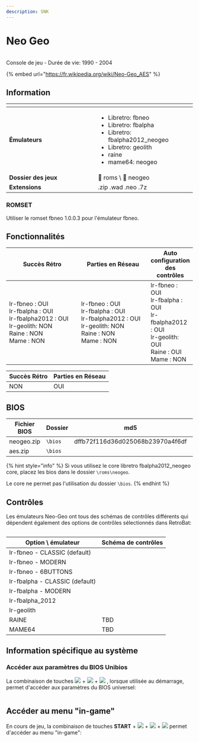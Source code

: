 ```yaml
---
description: SNK
---
```


# Neo Geo

<div align="left">

<figure><img src="https://raw.githubusercontent.com/fabricecaruso/es-theme-carbon/52ff37c9e265587d006945a2ba695b5a962b3a3d/art/logos/neogeo.svg" alt=""><figcaption></figcaption></figure>

</div>

Console de jeu - Durée de vie: 1990 - 2004

{% embed url="https://fr.wikipedia.org/wiki/Neo-Geo_AES" %}

## Information

<table data-header-hidden><thead><tr><th width="224"></th><th></th></tr></thead><tbody><tr><td><strong>Émulateurs</strong></td><td><ul><li>Libretro: fbneo</li><li>Libretro: fbalpha</li><li>Libretro: fbalpha2012_neogeo</li><li>Libretro: geolith</li><li>raine</li><li>mame64: neogeo</li></ul></td></tr><tr><td><strong>Dossier des jeux</strong></td><td><span data-gb-custom-inline data-tag="emoji" data-code="1f4c2">📂</span> roms \ <span data-gb-custom-inline data-tag="emoji" data-code="1f4c2">📂</span> neogeo</td></tr><tr><td><strong>Extensions</strong></td><td>.zip .wad .neo .7z</td></tr></tbody></table>

### ROMSET&#x20;

Utiliser le romset fbneo 1.0.0.3 pour l'émulateur fbneo.

## Fonctionnalités

<table><thead><tr><th width="256">Succès Rétro</th><th width="243">Parties en Réseau</th><th>Auto configuration des contrôles</th></tr></thead><tbody><tr><td>lr-fbneo : OUI<br>lr-fbalpha : OUI<br>lr-fbalpha2012 : OUI<br>lr-geolith: NON<br>Raine : NON<br>Mame : NON</td><td>lr-fbneo : OUI<br>lr-fbalpha : OUI<br>lr-fbalpha2012 : OUI<br>lr-geolith: NON<br>Raine : NON<br>Mame : NON</td><td>lr-fbneo : OUI<br>lr-fbalpha : OUI<br>lr-fbalpha2012 : OUI<br>lr-geolith: OUI<br>Raine : OUI<br>Mame : NON</td></tr></tbody></table>

| Succès Rétro | Parties en Réseau |
| ------------ | ----------------- |
| NON          | OUI               |

## BIOS

<table><thead><tr><th width="161">Fichier BIOS</th><th width="179">Dossier</th><th>md5</th><th data-hidden>md5</th></tr></thead><tbody><tr><td>neogeo.zip</td><td><code>\bios</code></td><td>dffb72f116d36d025068b23970a4f6df</td><td></td></tr><tr><td>aes.zip</td><td><code>\bios</code></td><td></td><td></td></tr></tbody></table>

{% hint style="info" %}
Si vous utilisez le core libretro fbalpha2012\_neogeo core, placez les bios dans le dossier  `\roms\neogeo`.

Le core ne permet pas l'utilisation du dossier `\bios`.
{% endhint %}

## Contrôles

Les émulateurs Neo-Geo ont tous des schémas de contrôles différents qui dépendent également des options de contrôles sélectionnés dans RetroBat:

<div align="left">

<figure><img src="https://i.imgur.com/lYwSjkO.png" alt=""><figcaption></figcaption></figure>

</div>

| Option \ émulateur             | Schéma de contrôles                                                                                                                                |
| ------------------------------ | -------------------------------------------------------------------------------------------------------------------------------------------------- |
| lr-fbneo - CLASSIC (default)   | <img src="https://github.com/RetroBat-Official/retrobat-tattoos/blob/main/default/neogeo_classic.png?raw=true" alt="" data-size="original">        |
| lr-fbneo - MODERN              | <img src="https://github.com/RetroBat-Official/retrobat-tattoos/blob/main/default/neogeo_modern.png?raw=true" alt="" data-size="original">         |
| lr-fbneo - 6BUTTONS            | <img src="https://github.com/RetroBat-Official/retrobat-tattoos/blob/main/default/neogeo_6buttonpad.png?raw=true" alt="" data-size="original">     |
| lr-fbalpha - CLASSIC (default) | <img src="https://github.com/RetroBat-Official/retrobat-tattoos/blob/main/default/neogeo_fbalpha.png?raw=true" alt="" data-size="original">        |
| lr-fbalpha - MODERN            | <img src="https://github.com/RetroBat-Official/retrobat-tattoos/blob/main/default/neogeo_fbalpha_modern.png?raw=true" alt="" data-size="original"> |
| lr-fbalpha\_2012               | <img src="https://github.com/RetroBat-Official/retrobat-tattoos/blob/main/default/fbalpha2012_neogeo.png?raw=true" alt="" data-size="original">    |
| lr-geolith                     | <img src="https://github.com/RetroBat-Official/retrobat-tattoos/blob/main/default/neogeo_geolith.png?raw=true" alt="" data-size="original">        |
| RAINE                          | TBD                                                                                                                                                |
| MAME64                         | TBD                                                                                                                                                |

## Information spécifique au système

### Accéder aux paramètres du BIOS Unibios

La combinaison de touches ![](<../../../../.gitbook/assets/image (32).png>) + ![](<../../../../.gitbook/assets/image (19).png>) + ![](<../../../../.gitbook/assets/image (6).png>) , lorsque utilisée au démarrage, permet d'accéder aux paramètres du BIOS universel:

<div align="left">

<figure><img src="https://i.imgur.com/zdbCnw5.png" alt=""><figcaption></figcaption></figure>

</div>

## Accéder au menu "in-game"

En cours de jeu, la combinaison de touches **START** + ![](<../../../../.gitbook/assets/image (32).png>) + ![](<../../../../.gitbook/assets/image (19).png>) + ![](<../../../../.gitbook/assets/image (6).png>) permet d'accéder au menu "in-game":

<div align="left">

<figure><img src="https://i.imgur.com/7SlsT4U.png" alt=""><figcaption></figcaption></figure>

</div>
